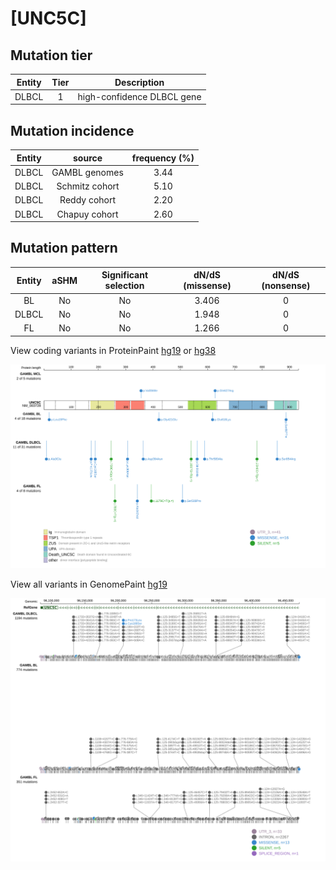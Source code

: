 # [UNC5C]

## Mutation tier

|Entity|Tier|Description               |
|:------:|:----:|--------------------------|
|DLBCL |1   |high-confidence DLBCL gene|
## Mutation incidence

|Entity|source        |frequency (%)|
|:------:|:--------------:|:-------------:|
|DLBCL |GAMBL genomes |3.44         |
|DLBCL |Schmitz cohort|5.10         |
|DLBCL |Reddy cohort  |2.20         |
|DLBCL |Chapuy cohort |2.60         |

## Mutation pattern

|Entity|aSHM|Significant selection|dN/dS (missense)|dN/dS (nonsense)|
|:------:|:----:|:---------------------:|:----------------:|:----------------:|
|BL    |No  |No                   |3.406           |0               |
|DLBCL |No  |No                   |1.948           |0               |
|FL    |No  |No                   |1.266           |0               |



View coding variants in ProteinPaint [hg19](https://www.bcgsc.ca/downloads/morinlab/GAMBL/test/genes/UNC5C_protein.html)  or [hg38](https://www.bcgsc.ca/downloads/morinlab/GAMBL/test/genes/UNC5C_protein_hg38.html)

![image](images/proteinpaint/UNC5C_NM_003728.svg)

View all variants in GenomePaint [hg19](https://www.bcgsc.ca/downloads/morinlab/GAMBL/test/genes/UNC5C.html)

![image](images/proteinpaint/UNC5C.svg)
